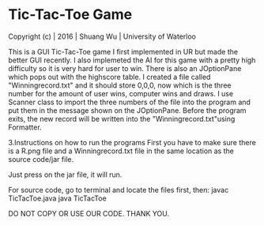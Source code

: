 
# Tic-Tac-Toe Game 

Copyright (c) | 2016 | Shuang Wu | University of Waterloo

This is a GUI Tic-Tac-Toe game I first implemented in UR but made the better GUI recently.
I also implemeted the AI for this game with a pretty high difficulty so it is very hard for user to win. There is also an JOptionPane which pops out with the highscore table. I created a file called "Winningrecord.txt" and it should store 0,0,0, now which is the three number for the amount of user wins, computer wins and draws. I use Scanner class to import the three numbers of the file into the program and put them in the message shown on the JOptionPane. Before the program exits, the new record will be written into the "Winningrecord.txt"using Formatter. 


3.Instructions on how to run the programs
First you have to make sure there is a R.png file and a Winningrecord.txt file in the same location as the source code/jar file.

Just press on the jar file, it will run.

For source code, go to terminal and locate the files first, then:
javac TicTacToe.java
java TicTacToe


DO NOT COPY OR USE OUR CODE. THANK YOU.
